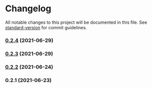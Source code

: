# Changelog

All notable changes to this project will be documented in this file. See [standard-version](https://github.com/conventional-changelog/standard-version) for commit guidelines.

### [0.2.4](https://github.com/codeparticle/react-list/compare/v0.2.3...v0.2.4) (2021-06-29)

### [0.2.3](https://github.com/codeparticle/react-list/compare/v0.2.2...v0.2.3) (2021-06-29)

### [0.2.2](https://github.com/codeparticle/react-list/compare/v0.2.1...v0.2.2) (2021-06-24)

### 0.2.1 (2021-06-23)
